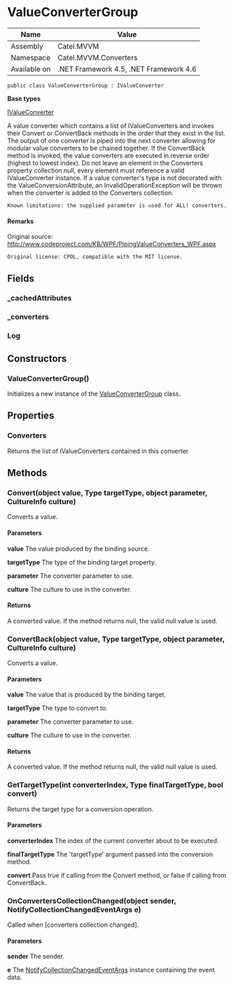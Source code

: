 

# ValueConverterGroup

Name|Value
---|---
Assembly|Catel.MVVM
Namespace|Catel.MVVM.Converters
Available on|.NET Framework 4.5, .NET Framework 4.6

```
public class ValueConverterGroup : IValueConverter
```

**Base types**

[IValueConverter](/Catel.MVVM\Catel\MVVM\Converters\IValueConverter.md)


A value converter which contains a list of IValueConverters and invokes their Convert or ConvertBack methods
    in the order that they exist in the list.  The output of one converter is piped into the next converter
    allowing for modular value converters to be chained together.  If the ConvertBack method is invoked, the
    value converters are executed in reverse order (highest to lowest index).  Do not leave an element in the
    Converters property collection null, every element must reference a valid IValueConverter instance. If a
    value converter's type is not decorated with the ValueConversionAttribute, an InvalidOperationException will be
    thrown when the converter is added to the Converters collection.
    


    Known limitations: the supplied parameter is used for ALL! converters.

#### Remarks

Original source: http://www.codeproject.com/KB/WPF/PipingValueConverters_WPF.aspx
    


    Original license: CPOL, compatible with the MIT license.



## Fields

### _cachedAttributes

### _converters

### Log

## Constructors

### ValueConverterGroup()

Initializes a new instance of the [ValueConverterGroup](#) class.



## Properties

### Converters

Returns the list of IValueConverters contained in this converter.



## Methods

### Convert(object value, Type targetType, object parameter, CultureInfo culture)

Converts a value.

#### Parameters

**value**
The value produced by the binding source.

**targetType**
The type of the binding target property.

**parameter**
The converter parameter to use.

**culture**
The culture to use in the converter.

#### Returns

A converted value. If the method returns null, the valid null value is used.



### ConvertBack(object value, Type targetType, object parameter, CultureInfo culture)

Converts a value.

#### Parameters

**value**
The value that is produced by the binding target.

**targetType**
The type to convert to.

**parameter**
The converter parameter to use.

**culture**
The culture to use in the converter.

#### Returns

A converted value. If the method returns null, the valid null value is used.



### GetTargetType(int converterIndex, Type finalTargetType, bool convert)

Returns the target type for a conversion operation.

#### Parameters

**converterIndex**
The index of the current converter about to be executed.

**finalTargetType**
The 'targetType' argument passed into the conversion method.

**convert**
Pass true if calling from the Convert method, or false if calling from ConvertBack.



### OnConvertersCollectionChanged(object sender, NotifyCollectionChangedEventArgs e)

Called when [converters collection changed].

#### Parameters

**sender**
The sender.

**e**
The [NotifyCollectionChangedEventArgs](#) instance containing the event data.



